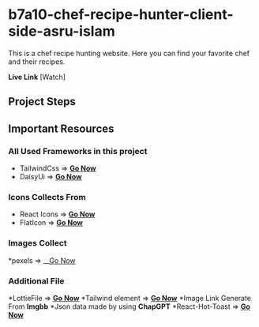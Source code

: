 # b7a10-chef-recipe-hunter-client-side-asru-islam

This is a chef recipe hunting website. Here you can find your favorite chef and their recipes.

__Live Link__ [Watch]

## Project Steps

## Important Resources

### All Used Frameworks in this project

* TailwindCss => __[Go Now](https://tailwindcss.com/docs/)__
* DaisyUi => __[Go Now](https://daisyui.com/components/)__

### Icons Collects From

* React Icons => __[Go Now](https://react-icons.github.io/react-icons)__
* FlatIcon => __[Go Now](https://www.flaticon.com/)__

### Images Collect

*pexels => __[Go Now](https://www.pexels.com/)

### Additional File

*LottieFile => __[Go Now](https://lottiefiles.com/)__
*Tailwind element => __[Go Now](https://tailwind-elements.com/docs/)__
*Image Link Generate From __Imgbb__
*Json data made by using __ChapGPT__
*React-Hot-Toast => __[Go Now](https://github.com/timolins/react-hot-toast)__
